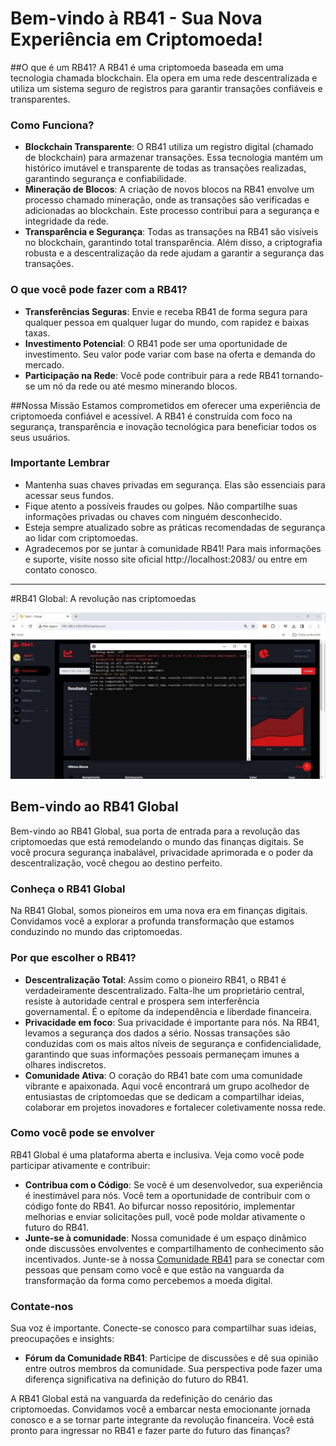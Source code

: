 # Bem-vindo à RB41 - Sua Nova Experiência em Criptomoeda!

##O que é um RB41?
A RB41 é uma criptomoeda baseada em uma tecnologia chamada blockchain. Ela opera em uma rede descentralizada e utiliza um sistema seguro de registros para garantir transações confiáveis e transparentes.

### Como Funciona?
- **Blockchain Transparente**: O RB41 utiliza um registro digital (chamado de blockchain) para armazenar transações. Essa tecnologia mantém um histórico imutável e transparente de todas as transações realizadas, garantindo segurança e confiabilidade.
- **Mineração de Blocos**: A criação de novos blocos na RB41 envolve um processo chamado mineração, onde as transações são verificadas e adicionadas ao blockchain. Este processo contribui para a segurança e integridade da rede.
- **Transparência e Segurança**: Todas as transações na RB41 são visíveis no blockchain, garantindo total transparência. Além disso, a criptografia robusta e a descentralização da rede ajudam a garantir a segurança das transações.

### O que você pode fazer com a RB41?
- **Transferências Seguras**: Envie e receba RB41 de forma segura para qualquer pessoa em qualquer lugar do mundo, com rapidez e baixas taxas.
- **Investimento Potencial**: O RB41 pode ser uma oportunidade de investimento. Seu valor pode variar com base na oferta e demanda do mercado.
- **Participação na Rede**: Você pode contribuir para a rede RB41 tornando-se um nó da rede ou até mesmo minerando blocos.

##Nossa Missão
Estamos comprometidos em oferecer uma experiência de criptomoeda confiável e acessível. A RB41 é construída com foco na segurança, transparência e inovação tecnológica para beneficiar todos os seus usuários.

### Importante Lembrar
- Mantenha suas chaves privadas em segurança. Elas são essenciais para acessar seus fundos.
- Fique atento a possíveis fraudes ou golpes. Não compartilhe suas informações privadas ou chaves com ninguém desconhecido.
- Esteja sempre atualizado sobre as práticas recomendadas de segurança ao lidar com criptomoedas.
- Agradecemos por se juntar à comunidade RB41! Para mais informações e suporte, visite nosso site oficial http://localhost:2083/ ou entre em contato conosco.

---

#RB41 Global: A revolução nas criptomoedas

![RB41 Global](https://github.com/rb41send/RB41-Cripyto-global/blob/main/website/Image004.jpeg)

## Bem-vindo ao RB41 Global
Bem-vindo ao RB41 Global, sua porta de entrada para a revolução das criptomoedas que está remodelando o mundo das finanças digitais. Se você procura segurança inabalável, privacidade aprimorada e o poder da descentralização, você chegou ao destino perfeito.

### Conheça o RB41 Global
Na RB41 Global, somos pioneiros em uma nova era em finanças digitais. Convidamos você a explorar a profunda transformação que estamos conduzindo no mundo das criptomoedas.

### Por que escolher o RB41?
- **Descentralização Total**: Assim como o pioneiro RB41, o RB41 é verdadeiramente descentralizado. Falta-lhe um proprietário central, resiste à autoridade central e prospera sem interferência governamental. É o epítome da independência e liberdade financeira.
- **Privacidade em foco**: Sua privacidade é importante para nós. Na RB41, levamos a segurança dos dados a sério. Nossas transações são conduzidas com os mais altos níveis de segurança e confidencialidade, garantindo que suas informações pessoais permaneçam imunes a olhares indiscretos.
- **Comunidade Ativa**: O coração do RB41 bate com uma comunidade vibrante e apaixonada. Aqui você encontrará um grupo acolhedor de entusiastas de criptomoedas que se dedicam a compartilhar ideias, colaborar em projetos inovadores e fortalecer coletivamente nossa rede.

### Como você pode se envolver
RB41 Global é uma plataforma aberta e inclusiva. Veja como você pode participar ativamente e contribuir:
- **Contribua com o Código**: Se você é um desenvolvedor, sua experiência é inestimável para nós. Você tem a oportunidade de contribuir com o código fonte do RB41. Ao bifurcar nosso repositório, implementar melhorias e enviar solicitações pull, você pode moldar ativamente o futuro do RB41.
- **Junte-se à comunidade**: Nossa comunidade é um espaço dinâmico onde discussões envolventes e compartilhamento de conhecimento são incentivados. Junte-se à nossa [Comunidade RB41](#) para se conectar com pessoas que pensam como você e que estão na vanguarda da transformação da forma como percebemos a moeda digital.

### Contate-nos
Sua voz é importante. Conecte-se conosco para compartilhar suas ideias, preocupações e insights:
- **Fórum da Comunidade RB41**: Participe de discussões e dê sua opinião entre outros membros da comunidade. Sua perspectiva pode fazer uma diferença significativa na definição do futuro do RB41.

A RB41 Global está na vanguarda da redefinição do cenário das criptomoedas. Convidamos você a embarcar nesta emocionante jornada conosco e a se tornar parte integrante da revolução financeira. Você está pronto para ingressar no RB41 e fazer parte do futuro das finanças?